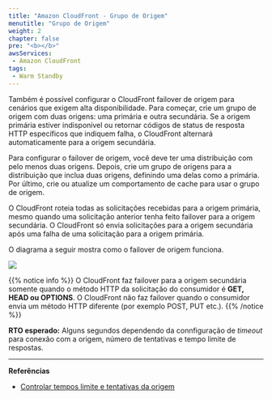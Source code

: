 ```yaml
---
title: "Amazon CloudFront - Grupo de Origem"
menutitle: "Grupo de Origem"
weight: 2
chapter: false
pre: "<b></b>"
awsServices: 
 - Amazon CloudFront
tags: 
 - Warm Standby
---
```


Também é possível configurar o CloudFront failover de origem para cenários que exigem alta disponibilidade. Para começar, crie um grupo de origem com duas origens: uma primária e outra secundária. Se a origem primária estiver indisponível ou retornar códigos de status de resposta HTTP específicos que indiquem falha, o CloudFront alternará automaticamente para a origem secundária.

Para configurar o failover de origem, você deve ter uma distribuição com pelo menos duas origens. Depois, crie um grupo de origens para a distribuição que inclua duas origens, definindo uma delas como a primária. Por último, crie ou atualize um comportamento de cache para usar o grupo de origem.

O CloudFront roteia todas as solicitações recebidas para a origem primária, mesmo quando uma solicitação anterior tenha feito failover para a origem secundária. O CloudFront só envia solicitações para a origem secundária após uma falha de uma solicitação para a origem primária.

O diagrama a seguir mostra como o failover de origem funciona.

![](/images/cloudfront-failover.png)


{{% notice info %}}
O CloudFront faz failover para a origem secundária somente quando o método HTTP da solicitação do consumidor é **GET, HEAD ou OPTIONS**. O CloudFront não faz failover quando o consumidor envia um método HTTP diferente (por exemplo POST, PUT etc.).
{{% /notice %}}

**RTO esperado:** Alguns segundos dependendo da connfiguração de *timeout* para conexão com a origem, número de tentativas e tempo limite de respostas. 

---
**Referências**
- [Controlar tempos limite e tentativas da origem](https://docs.aws.amazon.com/pt_br/AmazonCloudFront/latest/DeveloperGuide/high_availability_origin_failover.html#controlling-attempts-and-timeouts)